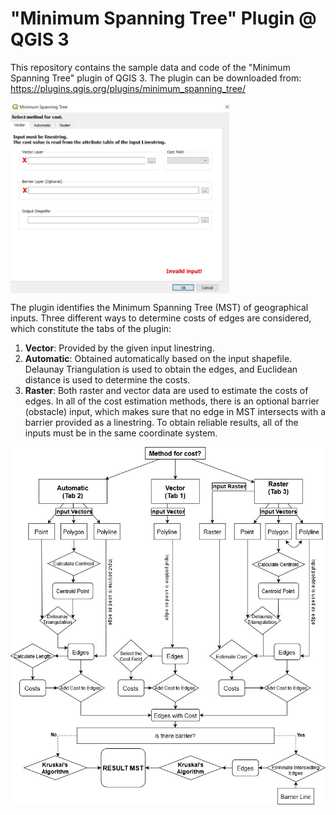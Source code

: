 # "Minimum Spanning Tree" Plugin @ QGIS 3

This repository contains the sample data and code of the "Minimum Spanning Tree" plugin of QGIS 3. The plugin can be downloaded from: https://plugins.qgis.org/plugins/minimum_spanning_tree/

<img src="images/gui.jpg" width=350 align="center">

The plugin identifies the Minimum Spanning Tree (MST) of geographical inputs. Three different ways to determine costs of edges are considered, which constitute the tabs of the plugin: 
1. **Vector**: Provided by the given input linestring. 
2. **Automatic**: Obtained automatically based on the input shapefile. Delaunay Triangulation is used to obtain the edges, and Euclidean distance is used to determine the costs. 
3. **Raster**: Both raster and vector data are used to estimate the costs of edges. In all of the cost estimation methods, there is an optional barrier (obstacle) input, which makes sure that no edge in MST intersects with a barrier provided as a linestring. To obtain reliable results, all of the inputs must be in the same coordinate system.

<img src="images/flowchart.jpg" width = 700 align="center">


